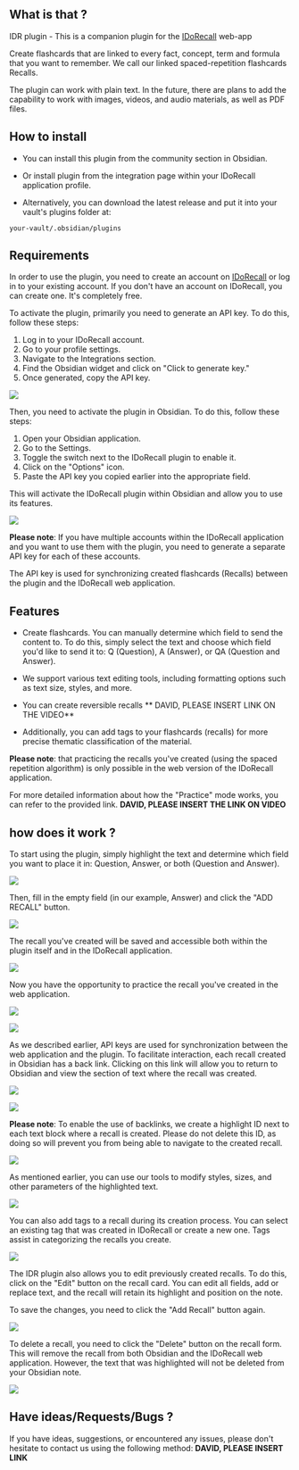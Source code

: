 ## What is that ?

IDR plugin - This is a companion plugin for the [IDoRecall](https://www.idorecall.com/) web-app

Create flashcards that are linked to every fact, concept, term and formula that you want to remember. We call our linked spaced-repetition flashcards Recalls.

The plugin can work with plain text. In the future, there are plans to add the capability to work with images, videos, and audio materials, as well as PDF files.


## How to install
- You can install this plugin from the community section in Obsidian. 

- Or install plugin from the integration page within your IDoRecall application profile.

- Alternatively, you can download the latest release and put it into your vault's plugins folder at:

`your-vault/.obsidian/plugins`
## Requirements
  
In order to use the plugin, you need to create an account on [IDoRecall](https://app.idorecall.com/) or log in to your existing account. If you don't have an account on IDoRecall, you can create one. It's completely free.

To activate the plugin, primarily you need to generate an API key. To do this, follow these steps:
1. Log in to your IDoRecall account.
2. Go to your profile settings.
3. Navigate to the Integrations section.
4. Find the Obsidian widget and click on "Click to generate key."
5. Once generated, copy the API key.

![](src/assets/readme/obsidian-integration.idorecall.com.gif)

  
Then, you need to activate the plugin in Obsidian. To do this, follow these steps:

1. Open your Obsidian application.
2. Go to the Settings.
3. Toggle the switch next to the IDoRecall plugin to enable it.
4. Click on the "Options" icon.
5. Paste the API key you copied earlier into the appropriate field.

This will activate the IDoRecall plugin within Obsidian and allow you to use its features.


![](src/assets/readme/add-plugin-in-obsidian.gif)

**Please note**: If you have multiple accounts within the IDoRecall application and you want to use them with the plugin, you need to generate a separate API key for each of these accounts.

The API key is used for synchronizing created flashcards (Recalls) between the plugin and the IDoRecall web application.

## Features

- Create flashcards. You can manually determine which field to send the content to. To do this, simply select the text and choose which field you'd like to send it to: Q (Question), A (Answer), or QA (Question and Answer).

- We support various text editing tools, including formatting options such as text size, styles, and more.


- You can create reversible recalls ** DAVID, PLEASE INSERT LINK ON THE VIDEO**
- Additionally, you can add tags to your flashcards (recalls) for more precise thematic classification of the material.

**Please note**: that practicing the recalls you've created (using the spaced repetition algorithm) is only possible in the web version of the IDoRecall application.

For more detailed information about how the "Practice" mode works, you can refer to the provided link. **DAVID, PLEASE INSERT THE LINK ON VIDEO**


## how does it work ?

To start using the plugin, simply highlight the text and determine which field you want to place it in: Question, Answer, or both (Question and Answer).

![](src/assets/readme/exp1.jpg)

  
Then, fill in the empty field (in our example, Answer) and click the "ADD RECALL" button.

![](src/assets/readme/exp2.jpg)

The recall you've created will be saved and accessible both within the plugin itself and in the IDoRecall application.

![](src/assets/readme/exp3.jpg)


Now you have the opportunity to practice the recall you've created in the web application.

![](src/assets/readme/exp4.jpg)

![](src/assets/readme/exp5.jpg)

As we described earlier, API keys are used for synchronization between the web application and the plugin. To facilitate interaction, each recall created in Obsidian has a back link. Clicking on this link will allow you to return to Obsidian and view the section of text where the recall was created.

![](src/assets/readme/exp7.jpg)

![](src/assets/readme/exp8.jpg)


**Please note**: To enable the use of backlinks, we create a highlight ID next to each text block where a recall is created. Please do not delete this ID, as doing so will prevent you from being able to navigate to the created recall.

![](src/assets/readme/exp9.jpg)
  
As mentioned earlier, you can use our tools to modify styles, sizes, and other parameters of the highlighted text.

![](src/assets/readme/exp10.jpg)


You can also add tags to a recall during its creation process. You can select an existing tag that was created in IDoRecall or create a new one. Tags assist in categorizing the recalls you create.

![](src/assets/readme/exp11.jpg)

The IDR plugin also allows you to edit previously created recalls. To do this, click on the "Edit" button on the recall card. You can edit all fields, add or replace text, and the recall will retain its highlight and position on the note.

To save the changes, you need to click the "Add Recall" button again.

![](src/assets/readme/exp12.jpg)

To delete a recall, you need to click the "Delete" button on the recall form. This will remove the recall from both Obsidian and the IDoRecall web application. However, the text that was highlighted will not be deleted from your Obsidian note.

![](src/assets/readme/exp13.jpg)

## Have ideas/Requests/Bugs ?



If you have ideas, suggestions, or encountered any issues, please don't hesitate to contact us using the following method: **DAVID, PLEASE INSERT LINK**
